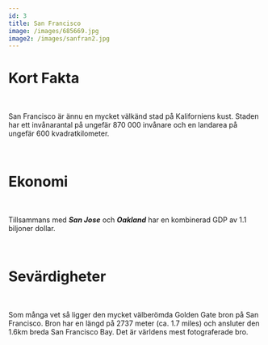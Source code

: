 ```yaml
---
id: 3
title: San Francisco
image: /images/685669.jpg
image2: /images/sanfran2.jpg
---
```


# **Kort Fakta**

<br>

San Francisco är ännu en mycket välkänd stad på Kaliforniens kust. Staden har ett invånarantal på ungefär 870 000 invånare och en landarea på ungefär 600 kvadratkilometer.

<br>

# **Ekonomi**

<br>

Tillsammans med **_San Jose_** och **_Oakland_** har en kombinerad GDP av 1.1 biljoner dollar. 

<br>

# **Sevärdigheter**

<br>

Som många vet så ligger den mycket välberömda Golden Gate bron på San Francisco. Bron har en längd på 2737 meter (ca. 1.7 miles) och ansluter den 1.6km breda San Francisco Bay. Det är världens mest fotograferade bro.
